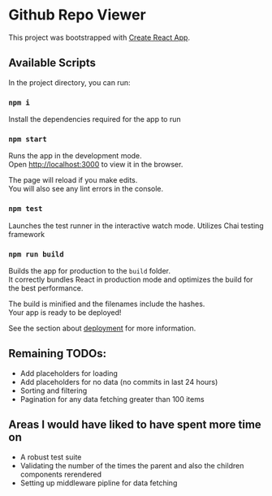 # Github Repo Viewer

This project was bootstrapped with [Create React App](https://github.com/facebook/create-react-app).

## Available Scripts

In the project directory, you can run:

### `npm i`

Install the dependencies required for the app to run

### `npm start`

Runs the app in the development mode.<br />
Open [http://localhost:3000](http://localhost:3000) to view it in the browser.

The page will reload if you make edits.<br />
You will also see any lint errors in the console.

### `npm test`

Launches the test runner in the interactive watch mode. Utilizes Chai testing framework<br />

### `npm run build`

Builds the app for production to the `build` folder.<br />
It correctly bundles React in production mode and optimizes the build for the best performance.

The build is minified and the filenames include the hashes.<br />
Your app is ready to be deployed!

See the section about [deployment](https://facebook.github.io/create-react-app/docs/deployment) for more information.

## Remaining TODOs:

- Add placeholders for loading
- Add placeholders for no data (no commits in last 24 hours)
- Sorting and filtering
- Pagination for any data fetching greater than 100 items

## Areas I would have liked to have spent more time on

- A robust test suite
- Validating the number of the times the parent and also the children components rerendered
- Setting up middleware pipline for data fetching
